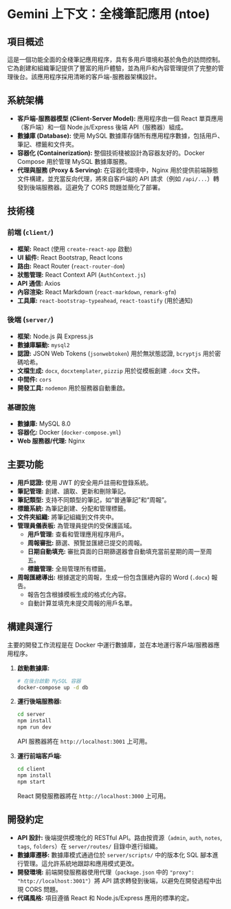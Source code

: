 # Gemini 上下文：全棧筆記應用 (ntoe)

## 項目概述

這是一個功能全面的全棧筆記應用程序，具有多用戶環境和基於角色的訪問控制。它為創建和組織筆記提供了豐富的用戶體驗，並為用戶和內容管理提供了完整的管理後台。該應用程序採用清晰的客戶端-服務器架構設計。

## 系統架構

*   **客戶端-服務器模型 (Client-Server Model):** 應用程序由一個 React 單頁應用（客戶端）和一個 Node.js/Express 後端 API（服務器）組成。
*   **數據庫 (Database):** 使用 MySQL 數據庫存儲所有應用程序數據，包括用戶、筆記、標籤和文件夾。
*   **容器化 (Containerization):** 整個技術棧被設計為容器友好的。Docker Compose 用於管理 MySQL 數據庫服務。
*   **代理與服務 (Proxy & Serving):** 在容器化環境中，Nginx 用於提供前端靜態文件構建，並充當反向代理，將來自客戶端的 API 請求（例如 `/api/...`）轉發到後端服務器。這避免了 CORS 問題並簡化了部署。

## 技術棧

### 前端 (`client/`)

*   **框架:** React (使用 `create-react-app` 啟動)
*   **UI 組件:** React Bootstrap, React Icons
*   **路由:** React Router (`react-router-dom`)
*   **狀態管理:** React Context API (`AuthContext.js`)
*   **API 通信:** Axios
*   **內容渲染:** React Markdown (`react-markdown`, `remark-gfm`)
*   **工具庫:** `react-bootstrap-typeahead`, `react-toastify` (用於通知)

### 後端 (`server/`)

*   **框架:** Node.js 與 Express.js
*   **數據庫驅動:** `mysql2`
*   **認證:** JSON Web Tokens (`jsonwebtoken`) 用於無狀態認證, `bcryptjs` 用於密碼哈希。
*   **文檔生成:** `docx`, `docxtemplater`, `pizzip` 用於從模板創建 `.docx` 文件。
*   **中間件:** `cors`
*   **開發工具:** `nodemon` 用於服務器自動重啟。

### 基礎設施

*   **數據庫:** MySQL 8.0
*   **容器化:** Docker (`docker-compose.yml`)
*   **Web 服務器/代理:** Nginx

## 主要功能

*   **用戶認證:** 使用 JWT 的安全用戶註冊和登錄系統。
*   **筆記管理:** 創建、讀取、更新和刪除筆記。
*   **筆記類型:** 支持不同類型的筆記，如“普通筆記”和“周報”。
*   **標籤系統:** 為筆記創建、分配和管理標籤。
*   **文件夾組織:** 將筆記組織到文件夾中。
*   **管理員儀表板:** 為管理員提供的受保護區域。
    *   **用戶管理:** 查看和管理應用程序用戶。
    *   **周報審批:** 篩選、預覽並匯總已提交的周報。
    *   **日期自動填充:** 審批頁面的日期篩選器會自動填充當前星期的周一至周五。
    *   **標籤管理:** 全局管理所有標籤。
*   **周報匯總導出:** 根據選定的周報，生成一份包含匯總內容的 Word (`.docx`) 報告。
    *   報告包含根據模板生成的格式化內容。
    *   自動計算並填充未提交周報的用戶名單。

## 構建與運行

主要的開發工作流程是在 Docker 中運行數據庫，並在本地運行客戶端/服務器應用程序。

1.  **啟動數據庫:**
    ```bash
    # 在後台啟動 MySQL 容器
    docker-compose up -d db
    ```

2.  **運行後端服務器:**
    ```bash
    cd server
    npm install
    npm run dev
    ```
    API 服務器將在 `http://localhost:3001` 上可用。

3.  **運行前端客戶端:**
    ```bash
    cd client
    npm install
    npm start
    ```
    React 開發服務器將在 `http://localhost:3000` 上可用。

## 開發約定

*   **API 設計:** 後端提供模塊化的 RESTful API。路由按資源（`admin`, `auth`, `notes`, `tags`, `folders`）在 `server/routes/` 目錄中進行組織。
*   **數據庫遷移:** 數據庫模式通過位於 `server/scripts/` 中的版本化 SQL 腳本進行管理。這允許系統地跟踪和應用模式更改。
*   **開發環境:** 前端開發服務器使用代理（`package.json` 中的 `"proxy": "http://localhost:3001"`）將 API 請求轉發到後端，以避免在開發過程中出現 CORS 問題。
*   **代碼風格:** 項目遵循 React 和 Node.js/Express 應用的標準約定。
